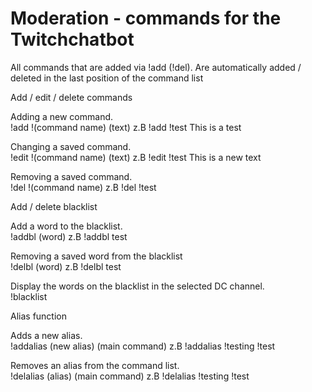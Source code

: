 
# Moderation - commands for the Twitchchatbot

All commands that are added via !add (!del). Are automatically added / deleted in the last position of the command list

Add / edit / delete commands

Adding a new command.<br>
	!add !(command name) (text)
          z.B !add !test This is a test

Changing a saved command.<br>
    !edit !(command name) (text)
          z.B !edit !test This is a new text
      
Removing a saved command.<br>
    !del !(command name)
          z.B !del !test 
    

Add / delete blacklist 

Add a word to the blacklist.<br>
    !addbl (word)
          z.B !addbl test
          
Removing a saved word from the blacklist<br>
    !delbl (word)
          z.B !delbl test
          
Display the words on the blacklist in the selected DC channel.<br>
    !blacklist


Alias function

Adds a new alias.<br>
    !addalias (new alias) (main command)
          z.B  !addalias !testing !test

Removes an alias from the command list.<br>
    !delalias (alias) (main command)
          z.B  !delalias !testing !test
